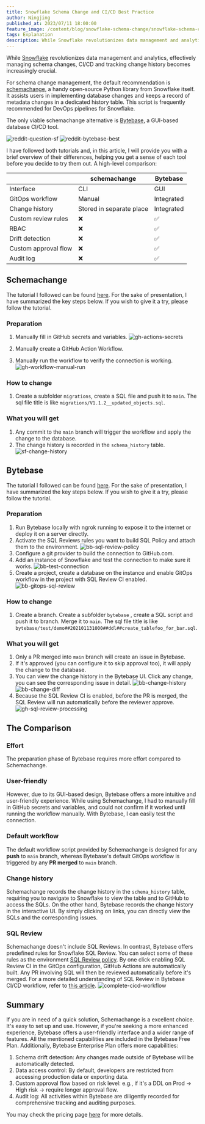```yaml
---
title: Snowflake Schema Change and CI/CD Best Practice
author: Ningjing
published_at: 2023/07/11 18:00:00
feature_image: /content/blog/snowflake-schema-change/snowflake-schema-change.webp
tags: Explanation
description: While Snowflake revolutionizes data management and analytics, effectively managing schema changes and tracking change history becomes increasingly crucial.
---
```


While [Snowflake](https://www.snowflake.com/) revolutionizes data management and analytics, effectively managing schema changes, CI/CD and tracking change history becomes increasingly crucial.

For schema change management, the default recommendation is [schemachange](https://github.com/Snowflake-Labs/schemachange), a handy open-source Python library from Snowflake itself. It assists users in implementing database changes and keeps a record of metadata changes in a dedicated history table. This script is frequently recommended for DevOps pipelines for Snowflake.

The only viable schemachange alternative is [Bytebase](/), a GUI-based database CI/CD tool.

![reddit-question-sf](/content/blog/snowflake-schema-change/reddit-question-sf.webp)
![reddit-bytebase-best](/content/blog/snowflake-schema-change/reddit-bytebase-best.webp)

I have followed both tutorials and, in this article, I will provide you with a brief overview of their differences, helping you get a sense of each tool before you decide to try them out. A high-level comparison:

|                      | schemachange             | Bytebase   |
| -------------------- | ------------------------ | ---------- |
| Interface            | CLI                      | GUI        |
| GitOps workflow      | Manual                   | Integrated |
| Change history       | Stored in separate place | Integrated |
| Custom review rules  | ❌                       | ✅         |
| RBAC                 | ❌                       | ✅         |
| Drift detection      | ❌                       | ✅         |
| Custom approval flow | ❌                       | ✅         |
| Audit log            | ❌                       | ✅         |

## Schemachange

The tutorial I followed can be found [here](https://quickstarts.snowflake.com/guide/devops_dcm_schemachange_github/index.html#0). For the sake of presentation, I have summarized the key steps below. If you wish to give it a try, please follow the tutorial.

### Preparation

1. Manually fill in GitHub secrets and variables.
   ![gh-actions-secrets](/content/blog/snowflake-schema-change/gh-actions-secrets.webp)

2. Manually create a GitHub Action Workflow.
3. Manually run the workflow to verify the connection is working.
   ![gh-workflow-manual-run](/content/blog/snowflake-schema-change/gh-workflow-manual-run.webp)

### How to change

1. Create a subfolder `migrations`, create a SQL file and push it to `main`. The sql file title is like `migrations/V1.1.2__updated_objects.sql`.

### What you will get

1. Any commit to the `main` branch will trigger the workflow and apply the change to the database.
2. The change history is recorded in the `schema_history` table.
   ![sf-change-history](/content/blog/snowflake-schema-change/sf-change-history.webp)

## Bytebase

The tutorial I followed can be found [here](/docs/tutorials/database-change-management-with-snowflake-and-github/). For the sake of presentation, I have summarized the key steps below. If you wish to give it a try, please follow the tutorial.

### Preparation

1. Run Bytebase locally with ngrok running to expose it to the internet or deploy it on a server directly.
2. Activate the SQL Reviews rules you want to build SQL Policy and attach them to the environment.
   ![bb-sql-review-policy](/content/blog/snowflake-schema-change/bb-sql-review-policy.webp)
3. Configure a git provider to build the connection to GitHub.com.
4. Add an instance of Snowflake and test the connection to make sure it works.
   ![bb-test-connection](/content/blog/snowflake-schema-change/bb-test-connection.webp)
5. Create a project, create a database on the instance and enable GitOps workflow in the project with SQL Review CI enabled.
   ![bb-gitops-sql-review](/content/blog/snowflake-schema-change/bb-gitops-sql-review.webp)

### How to change

1. Create a branch. Create a subfolder `bytebase` , create a SQL script and push it to branch. Merge it to `main`. The sql file title is like `bytebase/test/demo##202101131000##ddl##create_tablefoo_for_bar.sql`.

### What you will get

1. Only a PR merged into `main` branch will create an issue in Bytebase.
2. If it's approved (you can configure it to skip approval too), it will apply the change to the database.
3. You can view the change history in the Bytebase UI. Click any change, you can see the corresponding issue in detail.
   ![bb-change-history](/content/blog/snowflake-schema-change/bb-change-history.webp)
   ![bb-change-diff](/content/blog/snowflake-schema-change/bb-change-diff.webp)
4. Because the SQL Review CI is enabled, before the PR is merged, the SQL Review will run automatically before the reviewer approve.
   ![gh-sql-review-processing](/content/blog/snowflake-schema-change/gh-sql-review-processing.webp)

## The Comparison

### Effort

The preparation phase of Bytebase requires more effort compared to Schemachange.

### User-friendly

However, due to its GUI-based design, Bytebase offers a more intuitive and user-friendly experience. While using Schemachange, I had to manually fill in GitHub secrets and variables, and could not confirm if it worked until running the workflow manually. With Bytebase, I can easily test the connection.

### Default workflow

The default workflow script provided by Schemachange is designed for any **push** to `main` branch, whereas Bytebase's default GitOps workflow is triggered by any **PR merged** to `main` branch.

### Change history

Schemachange records the change history in the `schema_history` table, requiring you to navigate to Snowflake to view the table and to GitHub to access the SQLs.
On the other hand, Bytebase records the change history in the interactive UI. By simply clicking on links, you can directly view the SQLs and the corresponding issues.

### SQL Review

Schemachange doesn't include SQL Reviews. In contrast, Bytebase offers predefined rules for Snowflake SQL Review. You can select some of these rules as the environment [SQL Review policy](/docs/sql-review/review-rules). By one click enabling SQL Review CI in the GitOps configuration, GitHub Actions are automatically built. Any PR involving SQL will then be reviewed automatically before it's merged. For a more detailed understanding of SQL Review in Bytebase CI/CD workflow, refer to [this article](/docs/tutorials/database-cicd-best-practice-with-github/).
![complete-cicd-workflow](/content/blog/snowflake-schema-change/complete-cicd-workflow.webp)

## Summary

If you are in need of a quick solution, Schemachange is a excellent choice. It's easy to set up and use. However, if you're seeking a more enhanced experience, Bytebase offers a user-friendly interface and a wider range of features.
All the mentioned capabilities are included in the Bytebase Free Plan. Additionally, Bytebase Enterprise Plan offers more
capabilities:

1. Schema drift detection: Any changes made outside of Bytebase will be automatically detected.
1. Data access control: By default, developers are restricted from accessing production data or exporting data.
1. Custom approval flow based on risk level: e.g., if it's a DDL on Prod -> High risk -> require longer approval flow.
1. Audit log: All activities within Bytebase are diligently recorded for comprehensive tracking and auditing purposes.

You may check the pricing page [here](https://bytebase.com/pricing) for more details.
